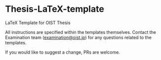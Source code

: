 # Thesis-LaTeX-template

LaTeX Template for OIST Thesis

All instructions are specified within the templates themselves.
Contact the Examination team (examination@oist.jp) for any questions related to the templates.

If you would like to suggest a change, PRs are welcome.
